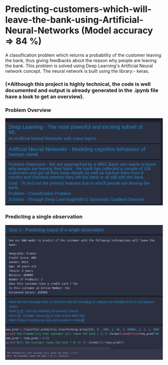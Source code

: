 # Predicting-customers-which-will-leave-the-bank-using-Artificial-Neural-Networks (Model accuracy => 84 %) 
A classification problem which returns a probability of the customer leaving the bank, thus giving feedbacks about the reason why people are leaving the bank.
This problem is solved using Deep Learning's Artificial Neural network concept.
The neural network is built using the library:- keras.
### (*Although this project is highly technical, the code is well documented and output is already generated in the .ipynb file have a look to get an overview).

### Problem Overview
![](Screenshot%20from%202019-09-15%2010-11-19.png)

### Predicting a single observation
![](Screenshot%20from%202019-09-15%2010-23-35.png)
